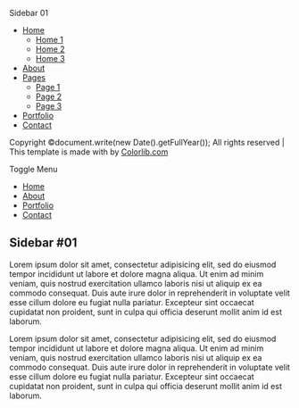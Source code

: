 Sidebar 01     

[](#)

*   [Home](#homeSubmenu)
    *   [Home 1](#)
    *   [Home 2](#)
    *   [Home 3](#)
*   [About](#)
*   [Pages](#pageSubmenu)
    *   [Page 1](#)
    *   [Page 2](#)
    *   [Page 3](#)
*   [Portfolio](#)
*   [Contact](#)

Copyright ©document.write(new Date().getFullYear()); All rights reserved | This template is made with by [Colorlib.com](https://colorlib.com)

Toggle Menu

*   [Home](#)
*   [About](#)
*   [Portfolio](#)
*   [Contact](#)

Sidebar #01
-----------

Lorem ipsum dolor sit amet, consectetur adipisicing elit, sed do eiusmod tempor incididunt ut labore et dolore magna aliqua. Ut enim ad minim veniam, quis nostrud exercitation ullamco laboris nisi ut aliquip ex ea commodo consequat. Duis aute irure dolor in reprehenderit in voluptate velit esse cillum dolore eu fugiat nulla pariatur. Excepteur sint occaecat cupidatat non proident, sunt in culpa qui officia deserunt mollit anim id est laborum.

Lorem ipsum dolor sit amet, consectetur adipisicing elit, sed do eiusmod tempor incididunt ut labore et dolore magna aliqua. Ut enim ad minim veniam, quis nostrud exercitation ullamco laboris nisi ut aliquip ex ea commodo consequat. Duis aute irure dolor in reprehenderit in voluptate velit esse cillum dolore eu fugiat nulla pariatur. Excepteur sint occaecat cupidatat non proident, sunt in culpa qui officia deserunt mollit anim id est laborum.
